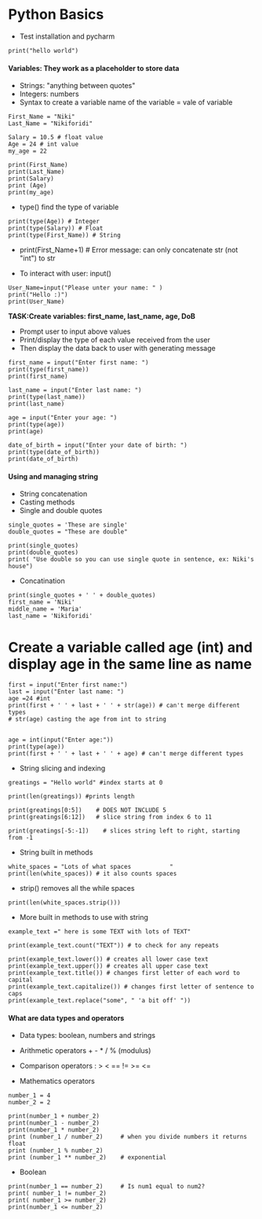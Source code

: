 # Python Basics

- Test installation and pycharm
```
print("hello world")
```

#### Variables: They work as a placeholder to store data
- Strings: "anything between quotes"
- Integers: numbers
- Syntax to create a variable name of the variable = vale of variable
```
First_Name = "Niki"
Last_Name = "Nikiforidi"

Salary = 10.5 # float value
Age = 24 # int value
my_age = 22
```
```
print(First_Name)
print(Last_Name)
print(Salary)
print (Age)
print(my_age)
```

- type() find the type of variable

```
print(type(Age)) # Integer
print(type(Salary)) # Float
print(type(First_Name)) # String
```

- print(First_Name+1) # Error message: can only concatenate str (not "int") to str

- To interact with user: input()
```
User_Name=input("Please unter your name: " )
print("Hello :)")
print(User_Name)
```

**TASK:Create variables: first_name, last_name, age, DoB**
- Prompt user to input above values
- Print/display the type of each value received from the user
- Then display the data back to user with generating message

```
first_name = input("Enter first name: ")
print(type(first_name))
print(first_name)

last_name = input("Enter last name: ")
print(type(last_name))
print(last_name)

age = input("Enter your age: ")
print(type(age))
print(age)

date_of_birth = input("Enter your date of birth: ")
print(type(date_of_birth))
print(date_of_birth)

```



#### Using and managing string
- String concatenation
- Casting methods
- Single and double quotes

```
single_quotes = 'These are single'
double_quotes = "These are double"

print(single_quotes)
print(double_quotes)
print( "Use double so you can use single quote in sentence, ex: Niki's house")
```


- Concatination
```
print(single_quotes + ' ' + double_quotes)
first_name = 'Niki'
middle_name = 'Maria'
last_name = 'Nikiforidi'
```


# Create a variable called age (int) and display age in the same line as name
```
first = input("Enter first name:")
last = input("Enter last name: ")
age =24 #int
print(first + ' ' + last + ' ' + str(age)) # can't merge different types
# str(age) casting the age from int to string 


age = int(input("Enter age:"))
print(type(age))
print(first + ' ' + last + ' ' + age) # can't merge different types
```

- String slicing and indexing

```
greatings = "Hello world" #index starts at 0

print(len(greatings)) #prints length

print(greatings[0:5])    # DOES NOT INCLUDE 5
print(greatings[6:12])   # slice string from index 6 to 11

print(greatings[-5:-1])    # slices string left to right, starting from -1
```


- String built in methods

```
white_spaces = "Lots of what spaces           "
print(len(white_spaces)) # it also counts spaces
```

- strip() removes all the while spaces
```
print(len(white_spaces.strip()))
```


- More built in methods to use with string

```
example_text =" here is some TEXT with lots of TEXT"

print(example_text.count("TEXT")) # to check for any repeats

print(example_text.lower()) # creates all lower case text
print(example_text.upper()) # creates all upper case text
print(example_text.title()) # changes first letter of each word to capital
print(example_text.capitalize()) # changes first letter of sentence to caps
print(example_text.replace("some", " 'a bit off' "))
```






#### What are data types and operators
- Data types: boolean, numbers and strings
- Arithmetic operators + - * / % (modulus)
- Comparison operators : > < == != >= <=


- Mathematics operators
```
number_1 = 4
number_2 = 2

print(number_1 + number_2)
print(number_1 - number_2)
print(number_1 * number_2)
print (number_1 / number_2)     # when you divide numbers it returns float
print (number_1 % number_2)
print (number_1 ** number_2)    # exponential
```

- Boolean
```
print(number_1 == number_2)     # Is num1 equal to num2?
print( number_1 != number_2)
print( number_1 >= number_2)
print(number_1 <= number_2)
```





